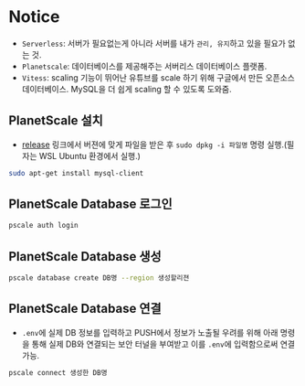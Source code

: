 # Notice
* `Serverless`: 서버가 필요없는게 아니라 서버를 내가 `관리, 유지`하고 있을 필요가 없는 것.
* `Planetscale`: 데이터베이스를 제공해주는 서버리스 데이터베이스 플랫폼.
* `Vitess`: scaling 기능이 뛰어난 유튜브를 scale 하기 위해 구글에서 만든 오픈소스 데이터베이스. MySQL을 더 쉽게 scaling 할 수 있도록 도와줌.

## PlanetScale 설치

* [release](https://github.com/planetscale/cli/releases/tag/v0.146.0) 링크에서 버젼에 맞게 파일을 받은 후 `sudo dpkg -i 파일명` 명령 실행.(필자는 WSL Ubuntu 환경에서 실행.)

```bash
sudo apt-get install mysql-client
```

## PlanetScale Database 로그인
```bash
pscale auth login
```

## PlanetScale Database 생성
```bash
pscale database create DB명 --region 생성할리젼
```

## PlanetScale Database 연결

* `.env`에 실제 DB 정보를 입력하고 PUSH에서 정보가 노출될 우려를 위해 아래 명령을 통해 실제 DB와 연결되는 보안 터널을 부여받고 이를 `.env`에 입력함으로써 연결 가능.

```bash
pscale connect 생성한 DB명
```
